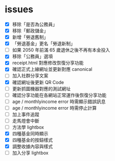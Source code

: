 # issues

- [x] 移除「是否為公務員」
- [x] 移除「郵政儲金」
- [x] 新增「勞退舊制」
- [x] 「勞退基金」更名「勞退新制」
- [ ] 如果 2050 年前滿 65 歲退休之後不再有本金投入
- [x] 移除「公務員」選項
- [x] receipt.html 對應修改恢復分享功能
- [x] 確認正式上線網址並更新對應 canonical
- [ ] 加入社群分享文案
- [x] 確認網址後更新 QR Code
- [ ] 更新抓圖機器對應的測試網址
- [ ] 確認分享功能在各網站正常運作後恢復分享功能
- [ ] age / monthlyincome error 時需顯示錯誤訊息
- [ ] age / monthlyincome error 時需停止計算
- [ ] 加上事件追蹤
- [ ] 走馬燈會中斷
- [ ] 方法學 lightbox
- [x] 四種基金同時顯示
- [x] 四種基金的按鈕樣式
- [x] 調整收據內容與樣式
- [ ] 加入分享 lightbox
